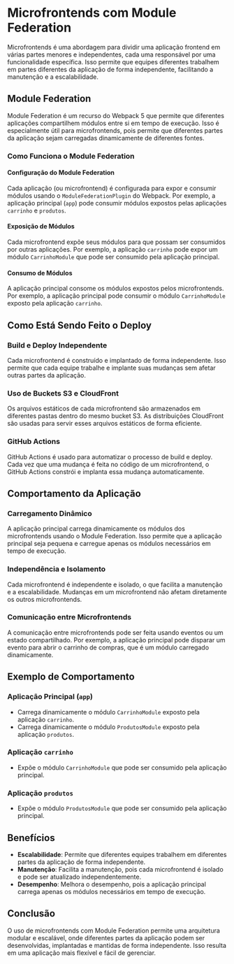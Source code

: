 # Microfrontends com Module Federation

Microfrontends é uma abordagem para dividir uma aplicação frontend em várias partes menores e independentes, cada uma responsável por uma funcionalidade específica. Isso permite que equipes diferentes trabalhem em partes diferentes da aplicação de forma independente, facilitando a manutenção e a escalabilidade.

## Module Federation

Module Federation é um recurso do Webpack 5 que permite que diferentes aplicações compartilhem módulos entre si em tempo de execução. Isso é especialmente útil para microfrontends, pois permite que diferentes partes da aplicação sejam carregadas dinamicamente de diferentes fontes.

### Como Funciona o Module Federation

#### Configuração do Module Federation

Cada aplicação (ou microfrontend) é configurada para expor e consumir módulos usando o `ModuleFederationPlugin` do Webpack. Por exemplo, a aplicação principal (`app`) pode consumir módulos expostos pelas aplicações `carrinho` e `produtos`.

#### Exposição de Módulos

Cada microfrontend expõe seus módulos para que possam ser consumidos por outras aplicações. Por exemplo, a aplicação `carrinho` pode expor um módulo `CarrinhoModule` que pode ser consumido pela aplicação principal.

#### Consumo de Módulos

A aplicação principal consome os módulos expostos pelos microfrontends. Por exemplo, a aplicação principal pode consumir o módulo `CarrinhoModule` exposto pela aplicação `carrinho`.

## Como Está Sendo Feito o Deploy

### Build e Deploy Independente

Cada microfrontend é construído e implantado de forma independente. Isso permite que cada equipe trabalhe e implante suas mudanças sem afetar outras partes da aplicação.

### Uso de Buckets S3 e CloudFront

Os arquivos estáticos de cada microfrontend são armazenados em diferentes pastas dentro do mesmo bucket S3. As distribuições CloudFront são usadas para servir esses arquivos estáticos de forma eficiente.

### GitHub Actions

GitHub Actions é usado para automatizar o processo de build e deploy. Cada vez que uma mudança é feita no código de um microfrontend, o GitHub Actions constrói e implanta essa mudança automaticamente.

## Comportamento da Aplicação

### Carregamento Dinâmico

A aplicação principal carrega dinamicamente os módulos dos microfrontends usando o Module Federation. Isso permite que a aplicação principal seja pequena e carregue apenas os módulos necessários em tempo de execução.

### Independência e Isolamento

Cada microfrontend é independente e isolado, o que facilita a manutenção e a escalabilidade. Mudanças em um microfrontend não afetam diretamente os outros microfrontends.

### Comunicação entre Microfrontends

A comunicação entre microfrontends pode ser feita usando eventos ou um estado compartilhado. Por exemplo, a aplicação principal pode disparar um evento para abrir o carrinho de compras, que é um módulo carregado dinamicamente.

## Exemplo de Comportamento

### Aplicação Principal (`app`)

- Carrega dinamicamente o módulo `CarrinhoModule` exposto pela aplicação `carrinho`.
- Carrega dinamicamente o módulo `ProdutosModule` exposto pela aplicação `produtos`.

### Aplicação `carrinho`

- Expõe o módulo `CarrinhoModule` que pode ser consumido pela aplicação principal.

### Aplicação `produtos`

- Expõe o módulo `ProdutosModule` que pode ser consumido pela aplicação principal.

## Benefícios

- **Escalabilidade**: Permite que diferentes equipes trabalhem em diferentes partes da aplicação de forma independente.
- **Manutenção**: Facilita a manutenção, pois cada microfrontend é isolado e pode ser atualizado independentemente.
- **Desempenho**: Melhora o desempenho, pois a aplicação principal carrega apenas os módulos necessários em tempo de execução.

## Conclusão

O uso de microfrontends com Module Federation permite uma arquitetura modular e escalável, onde diferentes partes da aplicação podem ser desenvolvidas, implantadas e mantidas de forma independente. Isso resulta em uma aplicação mais flexível e fácil de gerenciar.